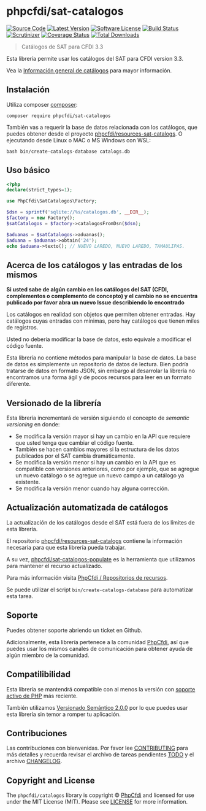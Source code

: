 # phpcfdi/sat-catalogos

[![Source Code][badge-source]][source]
[![Latest Version][badge-release]][release]
[![Software License][badge-license]][license]
[![Build Status][badge-build]][build]
[![Scrutinizer][badge-quality]][quality]
[![Coverage Status][badge-coverage]][coverage]
[![Total Downloads][badge-downloads]][downloads]

> Catálogos de SAT para CFDI 3.3

Esta librería permite usar los catálogos del SAT para CFDI version 3.3.

Vea la [Información general de catálogos](docs/Catalogos.md) para mayor información.

## Instalación

Utiliza composer [composer](https://getcomposer.org/):

```shell
composer require phpcfdi/sat-catalogos
```

También vas a requerir la base de datos relacionada con los catálogos, que puedes obtener
desde el proyecto [phpcfdi/resources-sat-catalogs](https://github.com/phpcfdi/resources-sat-catalogs).
O ejecutando desde Linux o MAC o MS Windows con WSL:

```shell
bash bin/create-catalogs-database catalogs.db
```

## Uso básico

```php
<?php
declare(strict_types=1);

use PhpCfdi\SatCatalogos\Factory;

$dsn = sprintf('sqlite://%s/catalogos.db', __DIR__);
$factory = new Factory();
$satCatalogos = $factory->catalogosFromDsn($dsn);

$aduanas = $satCatalogos->aduanas();
$aduana = $aduanas->obtain('24');
echo $aduana->texto(); // NUEVO LAREDO, NUEVO LAREDO, TAMAULIPAS.
```

## Acerca de los catálogos y las entradas de los mismos

**Si usted sabe de algún cambio en los catálogos del SAT (CFDI, complementos o complemento de concepto) y
el cambio no se encuentra publicado por favor abra un nuevo Issue describiendo lo encontrado**

Los catálogos en realidad son objetos que permiten obtener entradas.
Hay catálogos cuyas entradas con mínimas, pero hay catálogos que tienen miles de registros.

Usted no debería modificar la base de datos, esto equivale a modificar el código fuente.

Esta librería no contiene métodos para manipular la base de datos.
La base de datos es simplemente un repositorio de datos de lectura.
Bien podría tratarse de datos en formato JSON, sin embargo al desarrolar la librería
no encontramos una forma ágil y de pocos recursos para leer en un formato diferente.

## Versionado de la librería

Esta librería incrementará de versión siguiendo el concepto de *semantic versioning* en donde:

- Se modifica la versión mayor si hay un cambio en la API que requiere que usted tenga que cambiar el código fuente.
- También se hacen cambios mayores si la estructura de los datos publicados por el SAT cambia dramáticamente.
- Se modifica la versión menor si hay un cambio en la API que es compatible con versiones anteriores, como por ejemplo,
  que se agregue un nuevo catálogo o se agregue un nuevo campo a un catálogo ya existente.
- Se modifica la versión menor cuando hay alguna corrección.

## Actualización automatizada de catálogos

La actualización de los catálogos desde el SAT está fuera de los límites de esta librería.

El repositorio [phpcfdi/resources-sat-catalogs](https://github.com/phpcfdi/resources-sat-catalogs)
contiene la información necesaria para que esta librería pueda trabajar.

A su vez, [phpcfdi/sat-catalogos-populate](https://github.com/phpcfdi/sat-catalogos-populate)
es la herramienta que utilizamos para mantener el recurso actualizado.

Para más información visita [PhpCfdi / Repositorios de recursos](https://www.phpcfdi.com/recursos/).

Se puede utilizar el script `bin/create-catalogs-database` para automatizar esta tarea.

## Soporte

Puedes obtener soporte abriendo un ticket en Github.

Adicionalmente, esta librería pertenece a la comunidad [PhpCfdi](https://www.phpcfdi.com), así que puedes usar los
mismos canales de comunicación para obtener ayuda de algún miembro de la comunidad.

## Compatilibilidad

Esta librería se mantendrá compatible con al menos la versión con
[soporte activo de PHP](https://www.php.net/supported-versions.php) más reciente.

También utilizamos [Versionado Semántico 2.0.0](docs/SEMVER.md)
por lo que puedes usar esta librería sin temor a romper tu aplicación.

## Contribuciones

Las contribuciones con bienvenidas. Por favor lee [CONTRIBUTING][] para más detalles
y recuerda revisar el archivo de tareas pendientes [TODO][] y el archivo [CHANGELOG][].

## Copyright and License

The `phpcfdi/catalogos` library is copyright © [PhpCfdi](https://www.phpcfdi.com)
and licensed for use under the MIT License (MIT). Please see [LICENSE][] for more information.

[contributing]: https://github.com/phpcfdi/sat-catalogos/blob/master/CONTRIBUTING.md
[changelog]: https://github.com/phpcfdi/sat-catalogos/blob/master/docs/CHANGELOG.md
[todo]: https://github.com/phpcfdi/sat-catalogos/blob/master/docs/TODO.md

[source]: https://github.com/phpcfdi/sat-catalogos
[release]: https://github.com/phpcfdi/sat-catalogos/releases
[license]: https://github.com/phpcfdi/sat-catalogos/blob/master/LICENSE
[build]: https://github.com/phpcfdi/sat-catalogos/actions/workflows/build.yml?query=branch:master
[quality]: https://scrutinizer-ci.com/g/phpcfdi/sat-catalogos/
[coverage]: https://scrutinizer-ci.com/g/phpcfdi/sat-catalogos/code-structure/master/code-coverage
[downloads]: https://packagist.org/packages/phpcfdi/sat-catalogos

[badge-source]: https://img.shields.io/badge/source-phpcfdi/sat--catalogos-blue?style=flat-square
[badge-release]: https://img.shields.io/github/release/phpcfdi/sat-catalogos?style=flat-square
[badge-license]: https://img.shields.io/github/license/phpcfdi/sat-catalogos?style=flat-square
[badge-build]: https://img.shields.io/github/workflow/status/phpcfdi/sat-catalogos/build/master?style=flat-square
[badge-quality]: https://img.shields.io/scrutinizer/g/phpcfdi/sat-catalogos/master?style=flat-square
[badge-coverage]: https://img.shields.io/scrutinizer/coverage/g/phpcfdi/sat-catalogos/master?style=flat-square
[badge-downloads]: https://img.shields.io/packagist/dt/phpcfdi/sat-catalogos?style=flat-square
